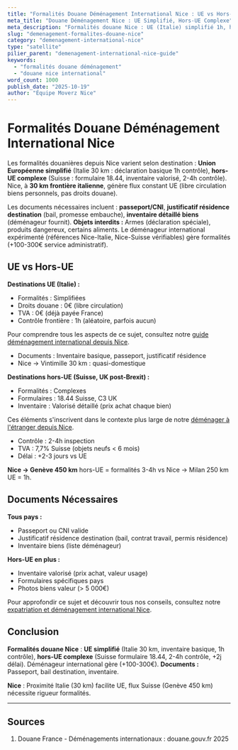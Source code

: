 ```yaml
---
title: "Formalités Douane Déménagement International Nice : UE vs Hors-UE 2025"
meta_title: "Douane Déménagement Nice : UE Simplifié, Hors-UE Complexe"
meta_description: "Formalités douane Nice : UE (Italie) simplifié 1h, hors-UE (Suisse) complexe formulaires 2-4h. Inventaire, justificatifs. Guide."
slug: "demenagement-formalites-douane-nice"
category: "demenagement-international-nice"
type: "satellite"
pilier_parent: "demenagement-international-nice-guide"
keywords:
  - "formalités douane déménagement"
  - "douane nice international"
word_count: 1000
publish_date: "2025-10-19"
author: "Équipe Moverz Nice"
---
```


# Formalités Douane Déménagement International Nice

Les formalités douanières depuis Nice varient selon destination : **Union Européenne simplifié** (Italie 30 km : déclaration basique 1h contrôle), **hors-UE complexe** (Suisse : formulaire 18.44, inventaire valorisé, 2-4h contrôle). Nice, à **30 km frontière italienne**, génère flux constant UE (libre circulation biens personnels, pas droits douane).

Les documents nécessaires incluent : **passeport/CNI**, **justificatif résidence destination** (bail, promesse embauche), **inventaire détaillé biens** (déménageur fournit). **Objets interdits :** Armes (déclaration spéciale), produits dangereux, certains aliments. Le déménageur international expérimenté (références Nice-Italie, Nice-Suisse vérifiables) gère formalités (+100-300€ service administratif).

## UE vs Hors-UE

**Destinations UE (Italie) :**
- Formalités : Simplifiées
- Droits douane : 0€ (libre circulation)
- TVA : 0€ (déjà payée France)
- Contrôle frontière : 1h (aléatoire, parfois aucun)

Pour comprendre tous les aspects de ce sujet, consultez notre [guide déménagement international depuis Nice](/blog/demenagement-international-nice/demenagement-international-nice-guide).

- Documents : Inventaire basique, passeport, justificatif résidence
- Nice → Vintimille 30 km : quasi-domestique

**Destinations hors-UE (Suisse, UK post-Brexit) :**
- Formalités : Complexes
- Formulaires : 18.44 Suisse, C3 UK
- Inventaire : Valorisé détaillé (prix achat chaque bien)

Ces éléments s'inscrivent dans le contexte plus large de notre [déménager à l'étranger depuis Nice](/blog/demenagement-international-nice/demenagement-international-nice-guide).

- Contrôle : 2-4h inspection
- TVA : 7,7% Suisse (objets neufs < 6 mois)
- Délai : +2-3 jours vs UE

**Nice → Genève 450 km** hors-UE = formalités 3-4h vs Nice → Milan 250 km UE = 1h.

## Documents Nécessaires

**Tous pays :**
- Passeport ou CNI valide
- Justificatif résidence destination (bail, contrat travail, permis résidence)
- Inventaire biens (liste déménageur)

**Hors-UE en plus :**
- Inventaire valorisé (prix achat, valeur usage)
- Formulaires spécifiques pays
- Photos biens valeur (> 5 000€)


Pour approfondir ce sujet et découvrir tous nos conseils, consultez notre [expatriation et déménagement international Nice](/blog/demenagement-international-nice/demenagement-international-nice-guide).

## Conclusion

**Formalités douane Nice** : **UE simplifié** (Italie 30 km, inventaire basique, 1h contrôle), **hors-UE complexe** (Suisse formulaire 18.44, 2-4h contrôle, +2j délai). Déménageur international gère (+100-300€). **Documents :** Passeport, bail destination, inventaire.

**Nice** : Proximité Italie (30 km) facilite UE, flux Suisse (Genève 450 km) nécessite rigueur formalités.

---

## Sources

1. Douane France - Déménagements internationaux : douane.gouv.fr 2025


